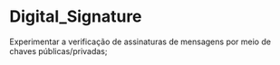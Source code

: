# Digital_Signature
Experimentar a verificação de assinaturas de mensagens por meio de chaves públicas/privadas;
